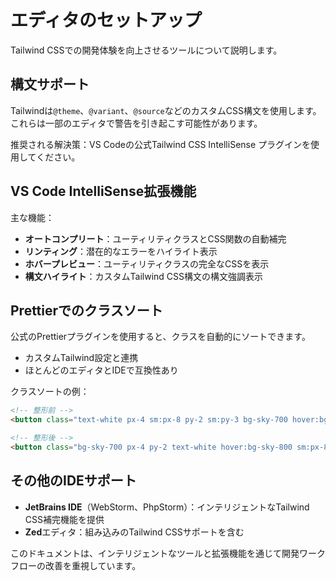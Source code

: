 # エディタのセットアップ

Tailwind CSSでの開発体験を向上させるツールについて説明します。

## 構文サポート

Tailwindは`@theme`、`@variant`、`@source`などのカスタムCSS構文を使用します。これらは一部のエディタで警告を引き起こす可能性があります。

推奨される解決策：VS Codeの公式Tailwind CSS IntelliSense プラグインを使用してください。

## VS Code IntelliSense拡張機能

主な機能：

- **オートコンプリート**：ユーティリティクラスとCSS関数の自動補完
- **リンティング**：潜在的なエラーをハイライト表示
- **ホバープレビュー**：ユーティリティクラスの完全なCSSを表示
- **構文ハイライト**：カスタムTailwind CSS構文の構文強調表示

## Prettierでのクラスソート

公式のPrettierプラグインを使用すると、クラスを自動的にソートできます。

- カスタムTailwind設定と連携
- ほとんどのエディタとIDEで互換性あり

クラスソートの例：

```html
<!-- 整形前 -->
<button class="text-white px-4 sm:px-8 py-2 sm:py-3 bg-sky-700 hover:bg-sky-800">Submit</button>

<!-- 整形後 -->
<button class="bg-sky-700 px-4 py-2 text-white hover:bg-sky-800 sm:px-8 sm:py-3">Submit</button>
```

## その他のIDEサポート

- **JetBrains IDE**（WebStorm、PhpStorm）：インテリジェントなTailwind CSS補完機能を提供
- **Zed**エディタ：組み込みのTailwind CSSサポートを含む

このドキュメントは、インテリジェントなツールと拡張機能を通じて開発ワークフローの改善を重視しています。
